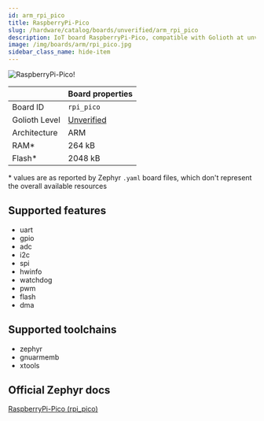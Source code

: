 ```yaml
---
id: arm_rpi_pico
title: RaspberryPi-Pico
slug: /hardware/catalog/boards/unverified/arm_rpi_pico
description: IoT board RaspberryPi-Pico, compatible with Golioth at unverified level.
image: /img/boards/arm/rpi_pico.jpg
sidebar_class_name: hide-item
---
```


[//]: # (This is an auto-generated file, do not edit! Changes to it will be lost upon re-generation)

![RaspberryPi-Pico!](/img/boards/arm/rpi_pico.jpg "RaspberryPi-Pico")

|                | Board properties     |
| -------------  | -------------------- |
| Board ID       | `rpi_pico` |
| Golioth Level  | [Unverified](/hardware#unverified-boards) |
| Architecture   | ARM |
| RAM*           | 264 kB |
| Flash*         | 2048 kB |

\* values are as reported by Zephyr `.yaml` board files, which don't represent the overall available resources



## Supported features

* uart
* gpio
* adc
* i2c
* spi
* hwinfo
* watchdog
* pwm
* flash
* dma

## Supported toolchains

* zephyr
* gnuarmemb
* xtools

## Official Zephyr docs

[RaspberryPi-Pico (rpi_pico)](https://docs.zephyrproject.org/latest/boards/arm/rpi_pico/doc/index.html)
